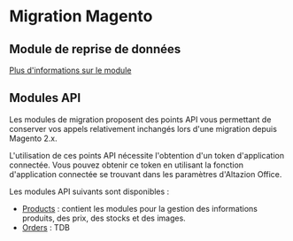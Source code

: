 # Migration Magento

## Module de reprise de données

[Plus d'informations sur le module](magento-data.md)

## Modules API

Les modules de migration proposent des points API vous permettant de conserver vos appels relativement inchangés lors d'une migration depuis Magento 2.x.

L'utilisation de ces points API nécessite l'obtention d'un token d'application connectée. Vous pouvez obtenir ce token en utilisant la fonction d'application connectée se trouvant dans les paramètres d'Altazion Office.

Les modules API suivants sont disponibles :

- [Products](magento-api-products.md) : contient les modules pour la gestion des informations produits, des prix, des stocks et des images.
- [Orders](magento-api-orders.md) : TDB